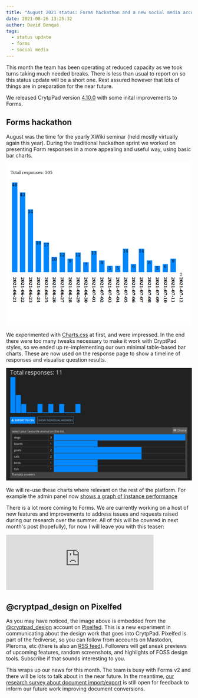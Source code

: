```yaml
---
title: "August 2021 status: Forms hackathon and a new social media account"
date: 2021-08-26 13:25:32
author: David Benqué
tags:
  - status update
  - forms
  - social media
---
```



This month the team has been operating at reduced capacity as we took turns taking much needed breaks. There is less than usual to report on so this status update will be a short one. Rest assured however that lots of things are in preparation for the near future.

We released CrytpPad version [4.10.0](https://github.com/xwiki-labs/cryptpad/releases/tag/4.10.0) with some inital improvements to Forms.

## Forms hackathon

August was the time for the yearly XWiki seminar (held mostly virtually again this year). During the traditional hackathon sprint we worked on presenting Form responses in a more appealing and useful way, using basic bar charts.

![Experiments with Charts.css](/images/forms_chart_timeline.png)  


We experimented with [Charts.css](https://chartscss.org/) at first, and were impressed. In the end there were too many tweaks necessary to make it work with CryptPad styles, so we ended up re-implementing our own minimal table-based bar charts. These are now used on the response page to show a timeline of responses and visualise question results.

![The new graphs on the Form response page](/images/forms_graphs.png)

We will re-use these charts where relevant on the rest of the platform. For example the admin panel now [shows a graph of instance performance](https://pixelfed.social/p/cryptpad_design/334240738311278592)

There is a lot more coming to Forms. We are currently working on a host of new features and improvements to address issues and requests raised during our research over the summer. All of this will be covered in next month's post (hopefully), for now I will leave you with this teaser: 

<iframe src="https://pixelfed.social/p/cryptpad_design/336067660808851456/embed?caption=true&likes=false&layout=full" class="pixelfed__embed" style="max-width: 100%; border: 0" width="400" allowfullscreen="allowfullscreen"></iframe><script async defer src="https://pixelfed.social/embed.js"></script>

## @cryptpad_design on Pixelfed

As you may have noticed, the image above is embedded from the [@cryptpad_design](https://pixelfed.social/cryptpad_design) account on [Pixelfed](https://pixelfed.org/). This is a new experiment in communicating about the design work that goes into CrytpPad. Pixelfed is part of the fediverse, so you can follow from accounts on Mastodon, Pleroma, etc (there is also an [RSS feed](https://pixelfed.social/users/cryptpad_design.atom)). Followers will get sneak previews of upcoming features, random screenshots, and highlights of FOSS design tools. Subscribe if that sounds interesting to you.


This wraps up our news for this month. The team is busy with Forms v2 and there will be lots to talk about in the near future. In the meantime, [our research survey about document import/export](https://cryptpad.fr/form/#/2/form/view/kdhTrcywvS+ToQ3r4DI75sbfz+uyUPlHRWJhyWF7pVI/) is still open for feedback to inform our future work improving document conversions.

